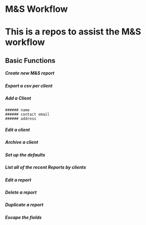 # M&S Workflow

# This is a repos to assist the M&S workflow


## Basic Functions 

##### Create new M&S report
##### Export a csv per client
##### Add a Client
	###### name
	###### contact email
	###### address

##### Edit a client
##### Archive a client

##### Set up the defaults

##### List all of the recent Reports by clients 
##### Edit a report
##### Delete a report
##### Duplicate a report
##### Escape the fields